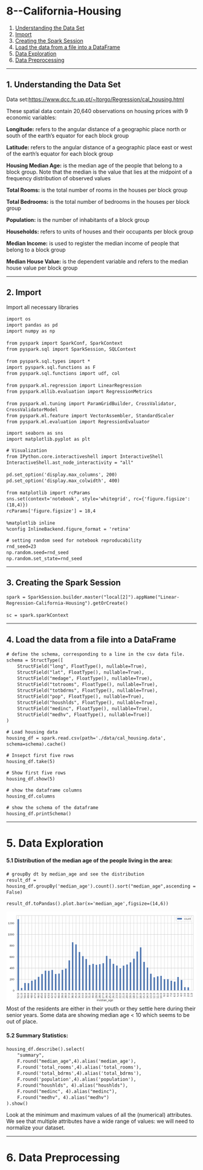 # 8--California-Housing



1. [Understanding the Data Set](#schema1)
2. [Import](#schema2)
3. [Creating the Spark Session](#schema3)
4. [Load the data from a file into a DataFrame](#schema4)
5. [Data Exploration](#schema5)
6. [Data Preprocessing](#schema6)

<hr>

<a name="schema1"></a>

## 1. Understanding the Data Set

Data set:https://www.dcc.fc.up.pt/~ltorgo/Regression/cal_housing.html

These spatial data contain 20,640 observations on housing prices with 9 economic variables:

**Longitude:** refers to the angular distance of a geographic place north or south of the earth’s equator for each block group

**Latitude:** refers to the angular distance of a geographic place east or west of the earth’s equator for each block group

**Housing Median Age:** is the median age of the people that belong to a block group. Note that the median is the value that lies at the midpoint of a frequency distribution of observed values

**Total Rooms:** is the total number of rooms in the houses per block group

**Total Bedrooms:** is the total number of bedrooms in the houses per block group

**Population:** is the number of inhabitants of a block group

**Households:** refers to units of houses and their occupants per block group

**Median Income:** is used to register the median income of people that belong to a block group

**Median House Value:** is the dependent variable and refers to the median house value per block group


<hr>

<a name="schema2"></a>

## 2. Import
Import all necessary libraries
```
import os
import pandas as pd
import numpy as np

from pyspark import SparkConf, SparkContext
from pyspark.sql import SparkSession, SQLContext

from pyspark.sql.types import *
import pyspark.sql.functions as F
from pyspark.sql.functions import udf, col

from pyspark.ml.regression import LinearRegression
from pyspark.mllib.evaluation import RegressionMetrics

from pyspark.ml.tuning import ParamGridBuilder, CrossValidator, CrossValidatorModel
from pyspark.ml.feature import VectorAssembler, StandardScaler
from pyspark.ml.evaluation import RegressionEvaluator
```

```
import seaborn as sns
import matplotlib.pyplot as plt
```

```
# Visualization
from IPython.core.interactiveshell import InteractiveShell
InteractiveShell.ast_node_interactivity = "all"

pd.set_option('display.max_columns', 200)
pd.set_option('display.max_colwidth', 400)

from matplotlib import rcParams
sns.set(context='notebook', style='whitegrid', rc={'figure.figsize': (18,4)})
rcParams['figure.figsize'] = 18,4

%matplotlib inline
%config InlineBackend.figure_format = 'retina'
```
```
# setting random seed for notebook reproducability
rnd_seed=23
np.random.seed=rnd_seed
np.random.set_state=rnd_seed
```

<hr>

<a name="schema3"></a>

## 3. Creating the Spark Session
```
spark = SparkSession.builder.master("local[2]").appName("Linear-Regression-California-Housing").getOrCreate()

sc = spark.sparkContext
```
<hr>

<a name="schema4"></a>

##  4. Load the data from a file into a DataFrame
```
# define the schema, corresponding to a line in the csv data file.
schema = StructType([
    StructField("long", FloatType(), nullable=True),
    StructField("lat", FloatType(), nullable=True),
    StructField("medage", FloatType(), nullable=True),
    StructField("totrooms", FloatType(), nullable=True),
    StructField("totbdrms", FloatType(), nullable=True),
    StructField("pop", FloatType(), nullable=True),
    StructField("houshlds", FloatType(), nullable=True),
    StructField("medinc", FloatType(), nullable=True),
    StructField("medhv", FloatType(), nullable=True)]
)
```
```
# Load housing data
housing_df = spark.read.csv(path='./data/cal_housing.data', schema=schema).cache()
```
```
# Insepct first five rows
housing_df.take(5)
```
```
# Show first five rows
housing_df.show(5)
```
```
# show the dataframe columns
housing_df.columns
```
```
# show the schema of the dataframe
housing_df.printSchema()
```
<hr>

<a name="schema5"></a>

# 5. Data Exploration
#### 5.1 Distribution of the median age of the people living in the area:
```
# groupBy dt by median_age and see the distribution
result_df = housing_df.groupBy('median_age').count().sort("median_age",ascending = False)
```

```
result_df.toPandas().plot.bar(x='median_age',figsize=(14,6))
```
![house1](./img/house1.png)
Most of the residents are either in their youth or they settle here during their senior years. Some data are showing median age < 10 which seems to be out of place.

#### 5.2 Summary Statistics:
```
housing_df.describe().select(
    "summary",
    F.round("median_age",4).alias('median_age'),
    F.round('total_rooms',4).alias('total_rooms'),
    F.round('total_bdrms',4).alias('total_bdrms'),
    F.round('population',4).alias('population'),
    F.round("houshlds", 4).alias("houshlds"),
    F.round("medinc", 4).alias("medinc"),
    F.round("medhv", 4).alias("medhv")
).show()

```
Look at the minimum and maximum values of all the (numerical) attributes. We see that multiple attributes have a wide range of values: we will need to normalize your dataset.



<hr>

<a name="schema6"></a>


# 6. Data Preprocessing







